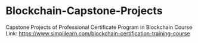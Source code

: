 # Blockchain-Capstone-Projects
Capstone Projects of Professional Certificate Program in Blockchain
Course Link: https://www.simplilearn.com/blockchain-certification-training-course
